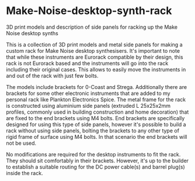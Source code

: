# Make-Noise-desktop-synth-rack
3D print models and description of side panels for racking up the Make Noise desktop synths

This is a collection of 3D print models and metal side panels for making a custom rack for Make Noise desktop synthesisers. It's important to note that while these instruments are Eurorack compatible by their design, this rack is not Eurorack based and the instruments will go into the rack including their original cases. This allows to easily move the instruments in and out of the rack with just few bolts.

The models include brackets for 0-Coast and Strega. Additionally there are brackets for some other electronic instruments that are added to my personal rack like Plankton Electronics Spice. The metal frame for the rack is constructed using aluminium side panels (extruded L 25x25x2mm profiles, commonly used in building construction and home decoration) that are fixed to the end brackets using M4 bolts. End brackets are specifically designed for using this type of side panels, however it's possible to build a rack without using side panels, bolting the brackets to any other type of rigid frame of surface using M4 bolts. In that scenario the end brackets will not be used.

No modifications are required for the desktop instruments to fit the rack. They should sit comfortably in their brackets. However, it's up to the builder to establish a suitable routing for the DC power cable(s) and barrel plug(s) inside the rack.
